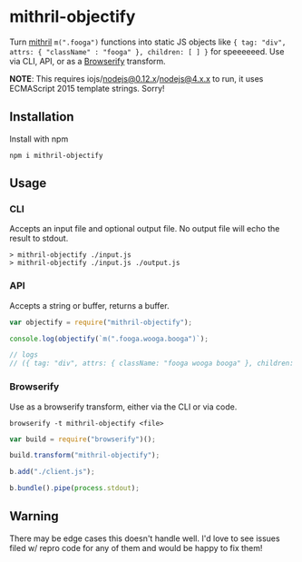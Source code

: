 mithril-objectify
=================

Turn [mithril](http://mithril.js.org) `m(".fooga")` functions into static JS objects like `{ tag: "div", attrs: { "className" : "fooga" }, children: [ ] }` for speeeeeed. Use via CLI, API, or as a [Browserify](http://browserify.org/) transform. 

**NOTE**: This requires iojs/nodejs@0.12.x/nodejs@4.x.x to run, it uses ECMAScript 2015 template strings. Sorry!

## Installation

Install with npm

`npm i mithril-objectify`

## Usage

### CLI

Accepts an input file and optional output file. No output file will echo the result to stdout.

```
> mithril-objectify ./input.js
> mithril-objectify ./input.js ./output.js
```

### API

Accepts a string or buffer, returns a buffer.

```js
var objectify = require("mithril-objectify");

console.log(objectify(`m(".fooga.wooga.booga")`);

// logs
// ({ tag: "div", attrs: { className: "fooga wooga booga" }, children: [ ] })
```

### Browserify

Use as a browserify transform, either via the CLI or via code.

`browserify -t mithril-objectify <file>`

```js
var build = require("browserify")();

build.transform("mithril-objectify");

b.add("./client.js");

b.bundle().pipe(process.stdout);
```

## Warning

There may be edge cases this doesn't handle well. I'd love to see issues filed w/ repro code for any of them and would be happy to fix them!
